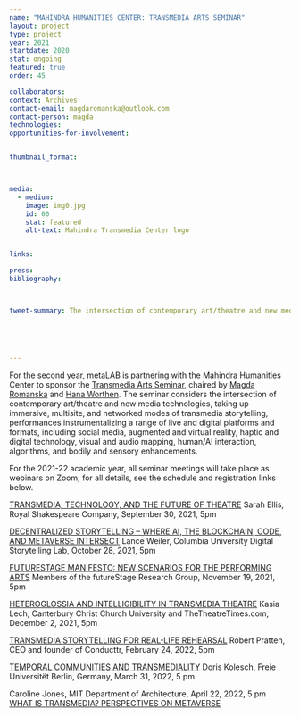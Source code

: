 ```yaml
---
name: "MAHINDRA HUMANITIES CENTER: TRANSMEDIA ARTS SEMINAR"
layout: project
type: project 
year: 2021
startdate: 2020
stat: ongoing
featured: true
order: 45

collaborators:
context: Archives
contact-email: magdaromanska@outlook.com
contact-person: magda
technologies:
opportunities-for-involvement:


thumbnail_format:



media:
  - medium:
    image: img0.jpg
    id: 00
    stat: featured
    alt-text: Mahindra Transmedia Center logo


links:

press:
bibliography:



tweet-summary: The intersection of contemporary art/theatre and new media technologies in immersive, multisite, and networked modes of transmedia storytelling.





---
```

For the second year, metaLAB is partnering with the Mahindra Humanities Center to sponsor the [Transmedia Arts Seminar](https://mahindrahumanities.fas.harvard.edu/transmedia-arts), chaired by [Magda Romanska](https://mahindrahumanities.fas.harvard.edu/people/magda-romanska) and [Hana Worthen](https://mahindrahumanities.fas.harvard.edu/people/hana-worthen). The seminar considers the intersection of contemporary art/theatre and new media technologies, taking up immersive, multisite, and networked modes of transmedia storytelling, performances instrumentalizing a range of live and digital platforms and formats, including social media, augmented and virtual reality, haptic and digital technology, visual and audio mapping, human/AI interaction, algorithms, and bodily and sensory enhancements.

For the 2021-22 academic year, all seminar meetings will take place as webinars on Zoom; for all details, see the schedule and registration links below. 
 
[TRANSMEDIA, TECHNOLOGY, AND THE FUTURE OF THEATRE](https://harvard.zoom.us/webinar/register/WN_z4VV1vQlRdGdUMAM8HsUbg) 
Sarah Ellis, Royal Shakespeare Company, September 30, 2021, 5pm
 
[DECENTRALIZED STORYTELLING – WHERE AI, THE BLOCKCHAIN, CODE, AND METAVERSE INTERSECT](https://harvard.zoom.us/webinar/register/WN_yyN8-Xf-QSi-EQ78y7YwHw) 
Lance Weiler, Columbia University Digital Storytelling Lab, October 28, 2021, 5pm

[FUTURESTAGE MANIFESTO: NEW SCENARIOS FOR THE PERFORMING ARTS](https://harvard.zoom.us/webinar/register/WN_RGRjIoXSQYq9qXMcsp4AXQ)
Members of the futureStage Research Group, November 19, 2021, 5pm

[HETEROGLOSSIA AND INTELLIGIBILITY IN TRANSMEDIA THEATRE](https://harvard.zoom.us/webinar/register/WN_CJd5AGeaR2GHBwz1nkjMuw) 
Kasia Lech, Canterbury Christ Church University and TheTheatreTimes.com, December 2, 2021, 5pm

[TRANSMEDIA STORYTELLING FOR REAL-LIFE REHEARSAL](https://harvard.zoom.us/webinar/register/WN_LtKY_24jTrKOvXQnut3nOA)
Robert Pratten, CEO and founder of Conducttr, February 24, 2022, 5pm

[TEMPORAL COMMUNITIES AND TRANSMEDIALITY](https://harvard.zoom.us/webinar/register/WN_tp9q92qZSTyLCJRG3W9DmQ)
Doris Kolesch, Freie Universitët Berlin, Germany, March 31, 2022, 5 pm

Caroline Jones, MIT Department of Architecture, April 22, 2022, 5 pm
[WHAT IS TRANSMEDIA? PERSPECTIVES ON METAVERSE](https://harvard.zoom.us/webinar/register/WN_I1uwkjfsS42ypR3SeNCxMA)
